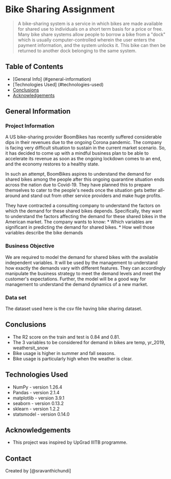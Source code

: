 # Bike Sharing Assignment
> A bike-sharing system is a service in which bikes are made available for shared use to individuals on a short term basis for a price or free. Many bike share systems allow people to borrow a bike from a "dock" which is usually computer-controlled wherein the user enters the payment information, and the system unlocks it. This bike can then be returned to another dock belonging to the same system.


## Table of Contents
* [General Info] (#general-information)
* [Technologies Used] (#technologies-used)
* [Conclusions](#conclusions)
* [Acknowledgements](#acknowledgements)


## General Information
### Project Information
A US bike-sharing provider BoomBikes has recently suffered considerable dips in their revenues due to the ongoing Corona pandemic. The company is facing very difficult situation to sustain in the current market scenario. So, it has decided to come up with a mindful business plan to be able to accelerate its revenue as soon as the ongoing lockdown comes to an end, and the economy restores to a healthy state. 

In such an attempt, BoomBikes aspires to understand the demand for shared bikes among the people after this ongoing quarantine situation ends across the nation due to Covid-19. They have planned this to prepare themselves to cater to the people's needs once the situation gets better all-around and stand out from other service providers and make huge profits.

They have contracted a consulting company to understand the factors on which the demand for these shared bikes depends. Specifically, they want to understand the factors affecting the demand for these shared bikes in the American market. The company wants to know: 
	* Which variables are significant in predicting the demand for shared bikes.
	* How well those variables describe the bike demands

### Business Objective
We are required to model the demand for shared bikes with the available independent variables. It will be used by the management to understand how exactly the demands vary with different features. They can accordingly manipulate the business strategy to meet the demand levels and meet the customer's expectations. Further, the model will be a good way for management to understand the demand dynamics of a new market. 

### Data set
The dataset used here is the csv file having bike sharing dataset.


## Conclusions
* The R2 score on the train and test is 0.84 and 0.81.
* The 3 variables to be considered for demand in bikes are temp, yr_2019, weathersit_snow
* Bike usage is higher in summer and fall seasons.
* Bike usage is particularly high when the weather is clear.


## Technologies Used
* NumPy - version 1.26.4
* Pandas - version 2.1.4
* matplotlib - version 3.9.1
* seaborn - version 0.13.2
* sklearn - version 1.2.2
* statsmodel - version 0.14.0
 


## Acknowledgements
- This project was inspired by UpGrad IIITB programme.


## Contact
Created by [@sravanthichundi]


